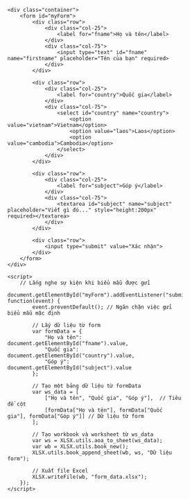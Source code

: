 <head>
    <meta charset="UTF-8">
    <meta name="viewport" content="width=device-width, initial-scale=1.0">
    <title>Form Xuất Dữ Liệu Vào Excel</title>
    <style>
        * {
            box-sizing: border-box;
        }
        input[type=text], select, textarea {
            width: 100%;
            padding: 12px;
            border: 1px solid #ccc;
            border-radius: 4px;
            resize: vertical;
        }
        label {
            padding: 12px 12px 12px 0;
            display: inline-block;
        }
        input[type=submit] {
            background-color: #58257b;
            color: white;
            padding: 12px 20px;
            border: none;
            border-radius: 4px;
            cursor: pointer;
            float: right;
        }
        input[type=submit]:hover {
            background-color: #45a049;
        }
        .container {
            border-radius: 5px;
            background-color: #f2f2f2;
            padding: 20px;
        }
        .col-25 {
            float: left;
            width: 25%;
            margin-top: 6px;
        }
        .col-75 {
            float: left;
            width: 75%;
            margin-top: 6px;
        }
        .row:after {
            content: "";
            display: table;
            clear: both;
        }
        /* Bố cục linh hoạt: khi màn hình có chiều rộng dưới 600px thì hai cột chồng lên nhau thay vì nằm cạnh nhau */
        @media screen and (max-width: 600px) {
            .col-25, .col-75, input[type=submit] {
                width: 100%;
                margin-top: 0;
            }
        }
    </style>
    <script src="https://cdnjs.cloudflare.com/ajax/libs/xlsx/0.17.1/xlsx.full.min.js"></script>
</head>
<body>

    <div class="container">
        <form id="myForm">
            <div class="row">
                <div class="col-25">
                    <label for="fname">Họ và tên</label>
                </div>
                <div class="col-75">
                    <input type="text" id="fname" name="firstname" placeholder="Tên của bạn" required>
                </div>
            </div>
            
            <div class="row">
                <div class="col-25">
                    <label for="country">Quốc gia</label>
                </div>
                <div class="col-75">
                    <select id="country" name="country">
                        <option value="vietnam">Vietnam</option>
                        <option value="laos">Laos</option>
                        <option value="cambodia">Cambodia</option>
                    </select>
                </div>
            </div>

            <div class="row">
                <div class="col-25">
                    <label for="subject">Góp ý</label>
                </div>
                <div class="col-75">
                    <textarea id="subject" name="subject" placeholder="Viết gì đó..." style="height:200px" required></textarea>
                </div>
            </div>

            <div class="row">
                <input type="submit" value="Xác nhận">
            </div>
        </form>
    </div>

    <script>
        // Lắng nghe sự kiện khi biểu mẫu được gửi
        document.getElementById("myForm").addEventListener("submit", function(event) {
            event.preventDefault(); // Ngăn chặn việc gửi biểu mẫu mặc định

            // Lấy dữ liệu từ form
            var formData = {
                "Họ và tên": document.getElementById("fname").value,
                "Quốc gia": document.getElementById("country").value,
                "Góp ý": document.getElementById("subject").value
            };

            // Tạo một bảng dữ liệu từ formData
            var ws_data = [
                ["Họ và tên", "Quốc gia", "Góp ý"],  // Tiêu đề cột
                [formData["Họ và tên"], formData["Quốc gia"], formData["Góp ý"]] // Dữ liệu từ form
            ];

            // Tạo workbook và worksheet từ ws_data
            var ws = XLSX.utils.aoa_to_sheet(ws_data);
            var wb = XLSX.utils.book_new();
            XLSX.utils.book_append_sheet(wb, ws, "Dữ liệu form");

            // Xuất file Excel
            XLSX.writeFile(wb, "form_data.xlsx");
        });
    </script>

</body>
</html>
